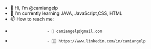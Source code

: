 - 👋 Hi, I’m @camiangelp
- 🌱 I’m currently learning JAVA, JavaScript,CSS, HTML
- 📫 How to reach me: 
-                     - 📧 camiangelp@gmail.com
-                     - 👩🏽 https://www.linkedin.com/in/camiangelp 

<!---
camiangelp/camiangelp is a ✨ special ✨ repository because its `README.md` (this file) appears on your GitHub profile.
You can click the Preview link to take a look at your changes.
--->
